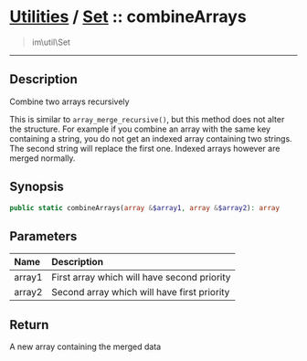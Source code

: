 # [Utilities](util.md) / [Set](util-Set.md) :: combineArrays
 > im\util\Set
____

## Description
Combine two arrays recursively

This is similar to `array_merge_recursive()`, but this method
does not alter the structure. For example if you combine an array with
the same key containing a string, you do not get an indexed array containing
two strings. The second string will replace the first one. Indexed arrays
however are merged normally.

## Synopsis
```php
public static combineArrays(array &$array1, array &$array2): array
```

## Parameters
| Name | Description |
| :--- | :---------- |
| array1 | First array which will have second priority |
| array2 | Second array which will have first priority |

## Return
A new array containing the merged data
